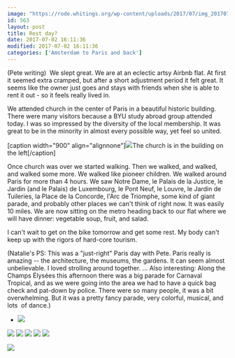```yaml
---
image: "https://rode.whitings.org/wp-content/uploads/2017/07/img_20170702_131051630_burst000_cover_top1.jpg/img_20170702_131051630_burst000_cover_top1.jpg"
id: 563
layout: post
title: Rest day?
date: 2017-07-02 16:11:36
modified: 2017-07-02 16:11:36
categories: ['Amsterdam to Paris and back']
---
```


(Pete writing)  We slept great. We are at an eclectic artsy Airbnb flat. At first it seemed extra cramped, but after a short adjustment period it felt great. It seems like the owner just goes and stays with friends when she is able to rent it out - so it feels really lived in.

We attended church in the center of Paris in a beautiful historic building. There were many visitors because a BYU study abroad group attended today. I was so impressed by the diversity of the local membership. It was great to be in the minority in almost every possible way, yet feel so united.

[caption width="900" align="alignnone"]![](https://whitingpt.files.wordpress.com/2017/07/img_20170702_090337777_hdr.jpg)The church is in the building on the left[/caption]

Once church was over we started walking. Then we walked, and walked, and walked some more. We walked like pioneer children. We walked around Paris for more than 4 hours. We saw Notre Dame, le Palais de la Justice, le Jardin (and le Palais) de Luxembourg, le Pont Neuf, le Louvre, le Jardin de Tuileries, la Place de la Concorde, l'Arc de Triomphe, some kind of giant parade, and probably other places we can't think of right now. It was easily 10 miles.
We are now sitting on the metro heading back to our flat where we will have dinner: vegetable soup, fruit, and salad.

I can't wait to get on the bike tomorrow and get some rest. My body can't keep up with the rigors of hard-core tourism.

(Natalie's PS: This was a "just-right" Paris day with Pete. Paris really is amazing -- the architecture, the museums, the gardens. It can seem almost unbelievable. I loved strolling around together. ... Also interesting: Along the Champs Élysées this afternoon there was a big parade for Carnaval Tropical, and as we were going into the area we had to have a quick bag check and pat-down by police. There were so many people, it was a bit overwhelming. But it was a pretty fancy parade, very colorful, musical, and lots  of dance.)
* ​![](https://whitingpt.files.wordpress.com/2017/07/img_20170702_130952054_hdr.jpg)


![](https://whitingpt.files.wordpress.com/2017/07/img_20170702_130958218.jpg)
[![](https://whitingpt.files.wordpress.com/2017/07/img_20170702_131051630_burst000_cover_top1.jpg)](https://whitingpt.files.wordpress.com/2017/07/img_20170702_131051630_burst000_cover_top1.jpg)
![](https://whitingpt.files.wordpress.com/2017/07/img_20170702_133531659_hdr.jpg)
![](https://whitingpt.files.wordpress.com/2017/07/img_20170702_164054334_hdr2.jpg)
![](https://whitingpt.files.wordpress.com/2017/07/img_20170702_163909786_burst000_cover_top.jpg)

<!-- Auto-inserted images -->
![](https://rode.whitings.org/wp-content/uploads/2017/07/img_20170702_131051630_burst000_cover_top1.jpg/img_20170702_131051630_burst000_cover_top1.jpg)

